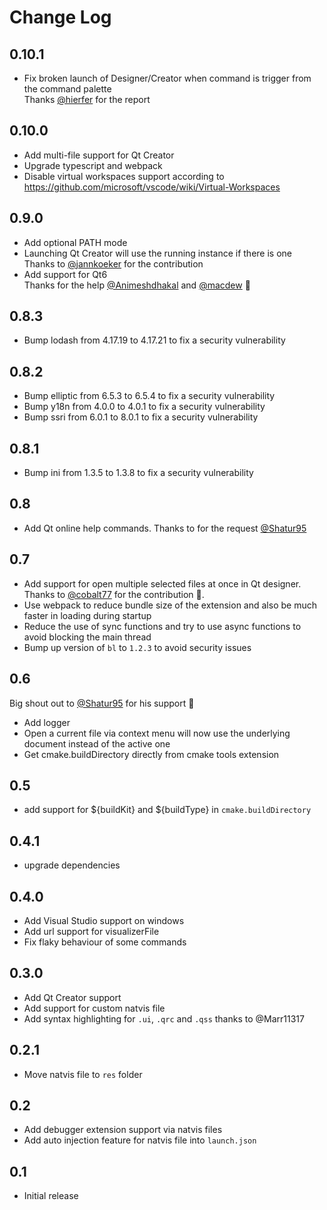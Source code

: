 # Change Log

## 0.10.1

- Fix broken launch of Designer/Creator when command is trigger from the command palette<br>
  Thanks [@hierfer](https://github.com/hierfer) for the report

## 0.10.0

- Add multi-file support for Qt Creator
- Upgrade typescript and webpack
- Disable virtual workspaces support according to https://github.com/microsoft/vscode/wiki/Virtual-Workspaces

## 0.9.0

- Add optional PATH mode
- Launching Qt Creator will use the running instance if there is one<br>
  Thanks to [@jannkoeker](https://github.com/jannkoeker) for the contribution
- Add support for Qt6<br>
  Thanks for the help [@Animeshdhakal](https://github.com/Animeshdhakal) and [@macdew](https://github.com/macdew) 🙏

## 0.8.3

- Bump lodash from 4.17.19 to 4.17.21 to fix a security vulnerability

## 0.8.2

- Bump elliptic from 6.5.3 to 6.5.4 to fix a security vulnerability
- Bump y18n from 4.0.0 to 4.0.1 to fix a security vulnerability
- Bump ssri from 6.0.1 to 8.0.1 to fix a security vulnerability

## 0.8.1

- Bump ini from 1.3.5 to 1.3.8 to fix a security vulnerability

## 0.8

- Add Qt online help commands. Thanks to for the request [@Shatur95](https://github.com/Shatur95)

## 0.7

- Add support for open multiple selected files at once in Qt designer. Thanks to [@cobalt77](https://github.com/cobalt77) for the contribution 🙏.
- Use webpack to reduce bundle size of the extension and also be much faster in loading during startup
- Reduce the use of sync functions and try to use async functions to avoid blocking the main thread
- Bump up version of `bl` to `1.2.3` to avoid security issues

## 0.6

Big shout out to [@Shatur95](https://github.com/Shatur95) for his support 🙏

- Add logger
- Open a current file via context menu will now use the underlying document instead of the active one
- Get cmake.buildDirectory directly from cmake tools extension

## 0.5

- add support for ${buildKit} and ${buildType} in `cmake.buildDirectory`

## 0.4.1

- upgrade dependencies

## 0.4.0

- Add Visual Studio support on windows
- Add url support for visualizerFile
- Fix flaky behaviour of some commands

## 0.3.0

- Add Qt Creator support
- Add support for custom natvis file
- Add syntax highlighting for `.ui`, `.qrc` and `.qss` thanks to @Marr11317

## 0.2.1

- Move natvis file to `res` folder

## 0.2

- Add debugger extension support via natvis files
- Add auto injection feature for natvis file into `launch.json`

## 0.1

- Initial release
